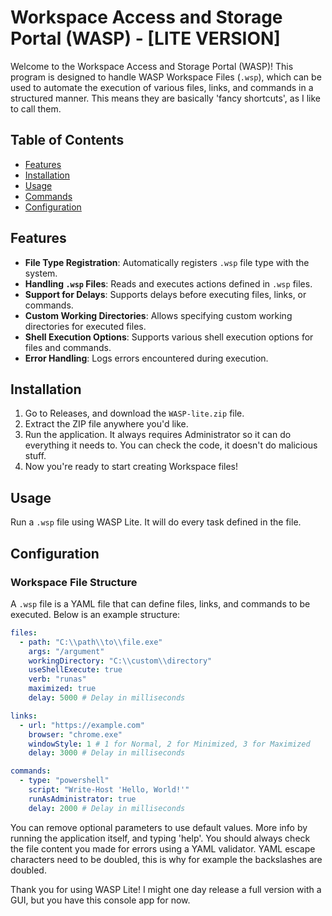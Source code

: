 # Workspace Access and Storage Portal (WASP) - [LITE VERSION]

Welcome to the Workspace Access and Storage Portal (WASP)! This program is designed to handle WASP Workspace Files (`.wsp`), which can be used to automate the execution of various files, links, and commands in a structured manner. This means they are basically 'fancy shortcuts', as I like to call them.

## Table of Contents

- [Features](#features)
- [Installation](#installation)
- [Usage](#usage)
- [Commands](#commands)
- [Configuration](#configuration)

## Features

- **File Type Registration**: Automatically registers `.wsp` file type with the system.
- **Handling `.wsp` Files**: Reads and executes actions defined in `.wsp` files.
- **Support for Delays**: Supports delays before executing files, links, or commands.
- **Custom Working Directories**: Allows specifying custom working directories for executed files.
- **Shell Execution Options**: Supports various shell execution options for files and commands.
- **Error Handling**: Logs errors encountered during execution.

## Installation

1. Go to Releases, and download the `WASP-lite.zip` file.
2. Extract the ZIP file anywhere you'd like.
3. Run the application. It always requires Administrator so it can do everything it needs to. You can check the code, it doesn't do malicious stuff.
4. Now you're ready to start creating Workspace files!

## Usage

Run a `.wsp` file using WASP Lite. It will do every task defined in the file.

## Configuration

### Workspace File Structure

A `.wsp` file is a YAML file that can define files, links, and commands to be executed. Below is an example structure:

```yaml
files:
  - path: "C:\\path\\to\\file.exe"
    args: "/argument"
    workingDirectory: "C:\\custom\\directory"
    useShellExecute: true
    verb: "runas"
    maximized: true
    delay: 5000 # Delay in milliseconds

links:
  - url: "https://example.com"
    browser: "chrome.exe"
    windowStyle: 1 # 1 for Normal, 2 for Minimized, 3 for Maximized
    delay: 3000 # Delay in milliseconds

commands:
  - type: "powershell"
    script: "Write-Host 'Hello, World!'"
    runAsAdministrator: true
    delay: 2000 # Delay in milliseconds
```

You can remove optional parameters to use default values. More info by running the application itself, and typing 'help'.
You should always check the file content you made for errors using a YAML validator. YAML escape characters need to be doubled, this is why for example the backslashes are doubled.

Thank you for using WASP Lite! I might one day release a full version with a GUI, but you have this console app for now.
